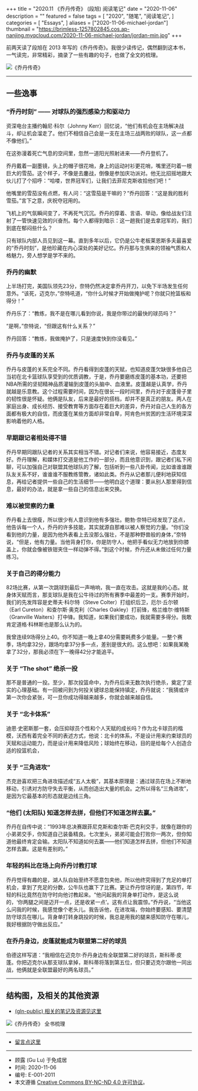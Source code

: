 +++
title = "2020.11 《乔丹传奇》 (段旭) 阅读笔记"
date = "2020-11-06"
description = ""
featured = false
tags = [
    "2020",
    "随笔",
    "阅读笔记",
]
categories = [
    "Essays",
]
aliases = ["2020-11-06-michael-jordan"]
thumbnail = "https://brimless-1257802845.cos.ap-nanjing.myqcloud.com/2020-11-06-michael-jordan/jordan-min.jpg"
+++

前两天读了段旭在 2013 年写的《乔丹传奇》。我很少读传记，偶然翻到这本书，一气读完，非常精彩，摘录了一些有趣的句子，也做了全文的梳理。

<!--more-->

![《乔丹传奇》 ](https://brimless-1257802845.cos.ap-nanjing.myqcloud.com/2020-11-06-michael-jordan/jordan-min.jpg)

-----

## 一些逸事

### “乔丹时刻” —— 对球队的强烈感染力和驱动力

资深电台主播约翰尼·科尔（Johnny Kerr）回忆说，“他们有机会在主场解决战斗，却让机会溜走了。他们不相信自己会是一支在主场三战两败的球队，这一点都不像他们。”

在这弥漫着死亡气息的空间里，忽然一道阳光照射进来——乔丹登机了。

乔丹戴着一副墨镜，头上的帽子很花哨，身上的运动衬衫更花哨，嘴里还叼着一根巨大的雪茄。这个样子，不像是去鏖战，倒像是参加庆功派对。他无比招摇地跟大伙儿打了个招呼：“哈喽，世界冠军们，让我们去菲尼克斯收拾他们吧！”

他嘴里的雪茄没有点燃，有人问：“这雪茄是干嘛的？”乔丹回答：“这是我的胜利雪茄。”言下之意，庆祝夺冠用的。

飞机上的气氛瞬间变了，不再死气沉沉。乔丹的穿着、言语、举动，像给战友们注射了一管快速见效的兴奋剂。每个人都得到暗示：这一趟我们是去拿冠军的，我们到底在郁闷些什么？

只有球队内部人员见到这一幕。直到多年以后，它仍是公牛老板莱恩斯多夫最喜爱的“乔丹时刻”，是他珍藏在内心深处的美好记忆。乔丹那与生俱来的领袖气质和人格魅力，旁人想学是学不来的。

### 乔丹的幽默

上半场打完，美国队领先23分，奈特仍然决定拿乔丹开刀，以免下半场发生任何意外。“该死，迈克尔，”奈特吼道，“你什么时候才开始做掩护呢？你就只抢篮板和得分！”

乔丹乐了：“教练，我不是在哪儿看到你说，我是你带过的最快的球员吗？”

“是啊，”奈特说，“但跟这有什么关系？”

乔丹回答：“教练，我做掩护了，只是速度快到你没看见。”

### 乔丹与皮蓬的关系

乔丹与皮蓬的关系完全不同。乔丹看得到皮蓬的天赋，也知道皮蓬欠缺很多他自己当初在北卡篮球队享受到的优质调教，于是，乔丹要磨练皮蓬的基本功，还要把NBA所需的坚韧精神品质灌输到皮蓬的头脑中、血液里。皮蓬越是认真学，乔丹就越是乐意教。这个过程需要时间，因为在很长一段时间里，乔丹对于皮蓬骨子里的韧性很是怀疑。他俩是队友，后来是最好的搭档，却并不是真正的朋友。两人在家庭出身、成长经历、接受教育等方面存在着巨大的差异，乔丹对自己人生的各方面都有极大的自信，而皮蓬在某些方面却非常自卑，阿肯色州贫困的生活环境深深影响着他的人格。

### 早期跟记者相处得不错

乔丹早期同跟队记者的关系其实相当不错。对记者们来说，他容易接近，态度友好。乔丹理解，和媒体打交道是他工作的一部分，而且他意识到，跟记者们私下闲聊，可以加强自己对联盟其他球队的了解，包括听到一些八卦传闻，比如谁谁谁跟队友关系不好，谁谁谁不服教练管教，诸如此类。乔丹从记者那儿便利地获知信息，再给记者提供一些自己的生活细节——他明白这个道理：要从别人那里得到信息，最好的办法，就是拿一些自己的信息出来交换。

### 难以被觉察的力量

乔丹看上去很瘦，所以很少有人意识到他有多强壮。鲍勃·奈特已经发现了这点，他告诉每一个人，乔丹的许多技能，其实就源自那难以被人察觉的力量。“你们没看到他的力量，是因为他外表看上去没那么强壮，不是那种野兽般的身体，”奈特说，“但是，他有力量。当他背身打你，你是防守人，他把手看似无力地放到你膝盖上，你就会像被铁钳夹住一样动弹不得。”到这个时候，乔丹还从未做过任何力量练习。

### 关于自己的得分能力

82场比赛，从第一次跳球到最后一声哨响，我一直在攻击。这就是我的心态。就身体天赋而言，那支球队是我在公牛待过的所有赛季中最差的一支。赛季开始时，我们的先发阵容是史蒂夫·科尔特（Steve Colter）打组织后卫，厄尔·丘尔顿（Earl Cureton）和查尔斯·奥克利（Charles Oakley）打前锋，格兰维尔·维特斯（Granville Waiters）打中锋。我知道，如果我们要成功，我就需要多得分。我敢肯定道格·科林斯也是那么认为的。

我曾连续9场得分上40。你不知道一晚上拿40分需要耗费多少能量。一整个赛季，场均拿32分，跟场均拿37分多一点，差别是很大的。这么想吧：如果我某晚拿了32分，那我必须在下一晚得42分才能追平。

### 关于 “The shot” 绝杀一投

那不是普通的一投。至少，那次投篮命中，为乔丹后来无数次执行绝杀，奠定了坚实的心理基础。有一回被问到为何投关键球总能保持镇定，乔丹就说：“我猜或许第一次你会紧张，可一旦你成功得越来越多，你就会越来越自信。

### 关于 “北卡体系”

迪恩·史密斯那一套，会压抑球员个性和个人天赋的成长吗？作为北卡球员的楷模，沃西有着完全不同的表述方式，他说：北卡的体系，不是设计用来约束球员的天赋和运动能力，而是设计用来降低风险；球始终在移动，目的是给每个人创造合适的投篮机会，

### 关于 “三角进攻”

杰克逊喜欢把三角进攻描述成“五人太极”，其基本原理是：通过球员在场上不断地移动，引诱对方防守失去平衡，从而创造出大量的机会。之所以得名“三角进攻”，是因为它最基本的形态就是边线三角。

### “他们 (太阳队) 知道怎样去拼，但他们不知道怎样去赢。”

乔丹在自传中说：“1993年总决赛跟菲尼克斯和查尔斯·巴克利交手，就像在跟你的小弟弟交手，你知道自己装备精良。七次里头，弟弟可能会打败你一两次，但你知道他最终肯定会输。太阳队不知道如何去赢——他们知道怎样去拼，但他们不知道怎样去赢。这是有差别的。”

### 年轻的科比在场上向乔丹讨教打球

乔丹觉得有趣的是，湖人队自始至终不愿意包夹他，所以他终究得到了充足的单打机会，拿到了充足的分数，公牛队也赢下了比赛。更让乔丹惊讶的是，第四节，年轻的科比竟然在防守时向他讨教起来。“他问起我的背身单打动作，是这么说的，‘你两腿之间是迈开一点，还是收紧一点’。这有点让我震惊。”乔丹说，“当他这么问我的时候，我感觉像个老头儿。我告诉他，在进攻端，你始终要感知、要清楚防守球员在哪儿。背身单打转身跳投的时候，我总是用我的腿来感知防守在哪儿，我好根据防守做出反应。”

### 在乔丹身边，皮蓬就能成为联盟第二好的球员

伯德这样写道：“我相信在迈克尔·乔丹身边有全联盟第二好的球员，斯科蒂·皮蓬。你把迈克尔从那支球队拿掉，斯科蒂将落到第五位，但只要迈克尔跟他一同出战，他俩就是全联盟最好的两名球员。”

-----

## 结构图，及相关的其他资源

- [(gln-public) 相关的笔记及资源见这里](https://github.com/gl-notes/gln-public/tree/master/E-Essays/E-001-2011-michael-jordan)

![《乔丹传奇》 全书梳理](https://brimless-1257802845.cos.ap-nanjing.myqcloud.com/2020-11-06-michael-jordan/jordan-mmap.png)


----------

- [留言点这里](https://gitee.com/gu-lu/blog-comments/issues)

----------

- 顾露 (Gu Lu) 于免成居
- 时间: 2020-11-06
- 编号: E-001-2011
- 本文遵循 [Creative Commons BY-NC-ND 4.0 许可协议](http://creativecommons.org/licenses/by-nc-nd/4.0/)。
